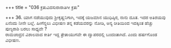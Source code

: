 +++
title = "036 ಕ್ರತುವಿದಸುರಾರಾತಿಗೀ ಕ್ರತು"

+++
36. ಯಾಗ ನಡೆಯುವುದು ಶ್ರೀಕೃಷ್ಣನಿಗಾಗಿ, ಇದಕ್ಕೆ ಯಜಮಾನ ಯುಧಿಷ್ಠಿರ, ನಾನು ದೂತ. ಇದರ ಅತಿಶಯವು ಏನೆಂದು ನೀನೇ ಬಲ್ಲೆ. ಹೀಗೆನ್ನಲು ವಿಭೀಷಣ ತನ್ನ ಕಡೆಯವರನ್ನು ನೋಡಿ, ಅನ್ಯ ರೀತಿಯಿಂದ ಇದಕ್ಕಿಂತ ಹೆಚ್ಚು ಪುಣ್ಯರಾಶಿ ಬರಲು ಸಾಧ್ಯವೇ ?   
ರಾಮಚಂದ್ರನ ವಿಶಾಲವಾದ ಕೀರ್ತಿ ಇದ್ದ ತ್ರೇತಾಯುಗವೇ ಈ ದ್ವಾಪರದಲ್ಲಿ ಬಂದಂತಾಗಿದೆ. ಎಂದು ಹರ್ಷಗೊಂಡ ವಿಭೀಷಣ.